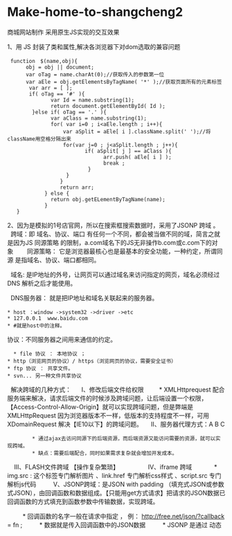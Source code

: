 # Make-home-to-shangcheng2
商城网站制作
采用原生JS实现的交互效果

1、用 JS 封装了类和属性,解决各浏览器下对dom选取的兼容问题 
     
     function　$(name,obj){
          obj = obj || document;
          var oTag = name.charAt(0);//获取传入的参数第一位
          var aEle = obj.getElementsByTagName( '*' );//获取页面所有的元素标签
           var arr = [ ]; 
           if( oTag == '#' ){
                  var Id = name.substring(1);
                  return document.getElementById( Id );
            }else if( oTag == '.' ){
                  var aClass = name.substring(1);
                  for( var i=0 ; i<aEle.length ; i++){
                      var aSplit = aEle[ i ].className.split(' ');//将className用空格分隔出来
                      for(var j=0 ; j<aSplit.length ; j++){
                             if( aSplit[ j ] == aClass ){
                                   arr.push( aEle[ i ] );
                                   break ;
                              }
                       }
                     }
                     return arr;
                } else { 
                  return obj.getELementByTagName(name);
                }
       }
2、因为是模拟的1号店官网，所以在搜索框搜索数据时，采用了JSONP 跨域 。<br/>
   
   跨域：即 域名、协议、端口 有任何一个不同，都会被当做不同的域，简言之就是因为JS 同源策略 的限制，a.com域名下的JS无非操作b.com或c.com下的对象     
   同源策略： 它是浏览器最核心也是最基本的安全功能，一种约定，所谓同源 是指域名、协议、端口都相同。
   
   域名: 是IP地址的外号，让网页可以通过域名来访问指定的网页，域名必须经过 DNS 解析之后才能使用。
   
   DNS服务器： 就是把IP地址和域名关联起来的服务器。
   
	* host ：window ->system32 ->driver ->etc
	* 127.0.0.1  www.baidu.com
	* #就是host中的注释。
      
   协议：不同服务器之间用来通信的约定。
	
      * file 协议 ： 本地协议 ；
	* http（浏览网页的协议）/ https（浏览网页的协议，需要安全证书）
	* ftp 协议 ： 共享文件。
	* svn... 另一种文件共享协议
      
   解决跨域的几种方式：
      I、修改后端文件给权限
         
         * XMLHttprequest 配合服务端来解决，请求后端文件的时候涉及跨域问题，让后端设置一个权限，【Access-Control-Allow-Origin】就可以实现跨域问题，但是弊端是 XMLHttpRequest 因为浏览器版本不一样，低版本的支持程度不一样，可用 XDomainRequest 解决【IE10以下】的跨域问题。
     
     II、服务器代理方式：A  B  C
	
            * 通过ajax去访问同源下的后端资源，而后端资源又能访问需要的资源，就可以实现跨域。
            * 缺点：需要后端配合，同时如果需求复杂就会增加开发成本。
      
     III、FLASH文件跨域 【操作复杂繁琐】
            
      IV、iframe 跨域 
            
            * img.src : 这个标签专门解析图片 、link.href 专门解析css样式 、script.src 专门解析js代码
    
      V、JSONP跨域：是JSON with padding （填充式JSON或参数式JSON），由回调函数和数据组成。【只能用get方式请求】把请求的JSON数据已回调函数的方式填充到函数参数中传输数据，实现跨域。
      
          * 回调函数的名字一般在请求中指定 ， 例： http://free.net/json/?callback = fn ;
          * 数据就是传入回调函数中的JSON数据
          * JSONP 是通过 动态 <script> 元素使用，使用时可以为 src 属性指定一个跨域 URL 。      
            var script = document.creatElement（'script'）;
            script.src = "http://free.net/json/?callback = fn";
            document.body.insertBefore( script , document.body.firstChild );
